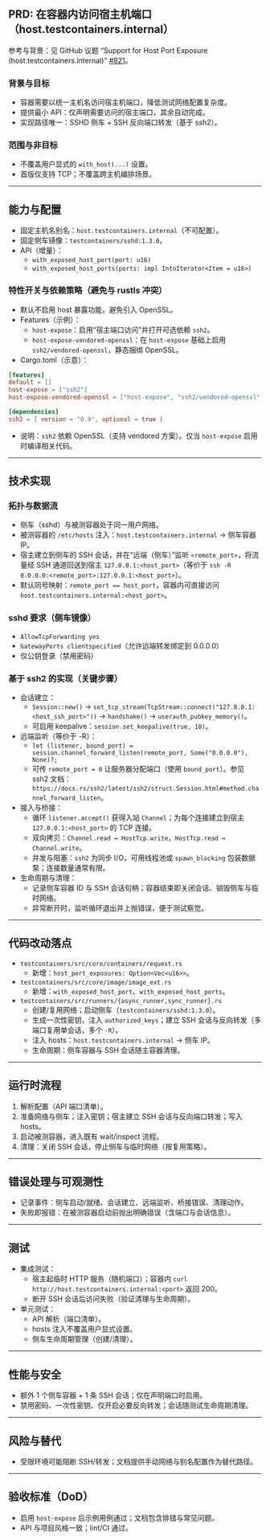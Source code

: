 ## PRD: 在容器内访问宿主机端口（host.testcontainers.internal）

参考与背景：见 GitHub 议题 “Support for Host Port Exposure (host.testcontainers.internal)” [#821](https://github.com/testcontainers/testcontainers-rs/issues/821)。

### 背景与目标

- 容器需要以统一主机名访问宿主机端口，降低测试网络配置复杂度。
- 提供最小 API：仅声明需要访问的宿主端口，其余自动完成。
- 实现路径唯一：SSHD 侧车 + SSH 反向端口转发（基于 ssh2）。

### 范围与非目标

- 不覆盖用户显式的 `with_host(...)` 设置。
- 首版仅支持 TCP；不覆盖跨主机编排场景。

---

## 能力与配置

- 固定主机名别名：`host.testcontainers.internal`（不可配置）。
- 固定侧车镜像：`testcontainers/sshd:1.3.0`。
- API（增量）：
  - `with_exposed_host_port(port: u16)`
  - `with_exposed_host_ports(ports: impl IntoIterator<Item = u16>)`

### 特性开关与依赖策略（避免与 rustls 冲突）

- 默认不启用 host 暴露功能，避免引入 OpenSSL。
- Features（示例）：
  - `host-expose`：启用“宿主端口访问”并打开可选依赖 `ssh2`。
  - `host-expose-vendored-openssl`：在 `host-expose` 基础上启用 `ssh2/vendored-openssl`，静态捆绑 OpenSSL。
- Cargo.toml（示意）：

```toml
[features]
default = []
host-expose = ["ssh2"]
host-expose-vendored-openssl = ["host-expose", "ssh2/vendored-openssl"]

[dependencies]
ssh2 = { version = "0.9", optional = true }
```

- 说明：`ssh2` 依赖 OpenSSL（支持 vendored 方案）。仅当 `host-expose` 启用时编译相关代码。

---

## 技术实现

### 拓扑与数据流

- 侧车（sshd）与被测容器处于同一用户网络。
- 被测容器的 `/etc/hosts` 注入：`host.testcontainers.internal` → 侧车容器 IP。
- 宿主建立到侧车的 SSH 会话，并在“远端（侧车）”监听 `<remote_port>`，将流量经 SSH 通道回送到宿主 `127.0.0.1:<host_port>`（等价于 `ssh -R 0.0.0.0:<remote_port>:127.0.0.1:<host_port>`）。
- 默认同号映射：`remote_port == host_port`，容器内可直接访问 `host.testcontainers.internal:<host_port>`。

### sshd 要求（侧车镜像）

- `AllowTcpForwarding yes`
- `GatewayPorts clientspecified`（允许远端转发绑定到 0.0.0.0）
- 仅公钥登录（禁用密码）

### 基于 ssh2 的实现（关键步骤）

- 会话建立：
  - `Session::new()` → `set_tcp_stream(TcpStream::connect("127.0.0.1:<host_ssh_port>"))` → `handshake()` → `userauth_pubkey_memory()`。
  - 可启用 keepalive：`session.set_keepalive(true, 10)`。
- 远端监听（等价于 -R）：
  - `let (listener, bound_port) = session.channel_forward_listen(remote_port, Some("0.0.0.0"), None)?;`
  - 可传 `remote_port = 0` 让服务器分配端口（使用 `bound_port`）。参见 ssh2 文档：`https://docs.rs/ssh2/latest/ssh2/struct.Session.html#method.channel_forward_listen`。
- 接入与桥接：
  - 循环 `listener.accept()` 获得入站 `Channel`；为每个连接建立到宿主 `127.0.0.1:<host_port>` 的 TCP 连接。
  - 双向拷贝：`Channel.read ↔ HostTcp.write`，`HostTcp.read ↔ Channel.write`。
  - 并发与阻塞：`ssh2` 为同步 I/O，可用线程池或 `spawn_blocking` 包装数据泵；连接数量通常有限。
- 生命周期与清理：
  - 记录侧车容器 ID 与 SSH 会话句柄；容器结束即关闭会话、销毁侧车与临时网络。
  - 异常断开时，监听循环退出并上抛错误，便于测试察觉。

---

## 代码改动落点

- `testcontainers/src/core/containers/request.rs`
  - 新增：`host_port_exposures: Option<Vec<u16>>`。
- `testcontainers/src/core/image/image_ext.rs`
  - 新增：`with_exposed_host_port`、`with_exposed_host_ports`。
- `testcontainers/src/runners/{async_runner,sync_runner}.rs`
  - 创建/复用网络；启动侧车（`testcontainers/sshd:1.3.0`）。
  - 生成一次性密钥，注入 `authorized_keys`；建立 SSH 会话与反向转发（多端口复用单会话，多个 `-R`）。
  - 注入 hosts：`host.testcontainers.internal` → 侧车 IP。
  - 生命周期：侧车容器与 SSH 会话随主容器清理。

---

## 运行时流程

1. 解析配置（API 端口清单）。
2. 准备网络与侧车；注入密钥；宿主建立 SSH 会话与反向端口转发；写入 hosts。
3. 启动被测容器，进入既有 wait/inspect 流程。
4. 清理：关闭 SSH 会话，停止侧车与临时网络（按复用策略）。

---

## 错误处理与可观测性

- 记录事件：侧车启动/就绪、会话建立、远端监听、桥接错误、清理动作。
- 失败即报错：在被测容器启动前抛出明确错误（含端口与会话信息）。

---

## 测试

- 集成测试：
  - 宿主起临时 HTTP 服务（随机端口）；容器内 `curl http://host.testcontainers.internal:<port>` 返回 200。
  - 断开 SSH 会话后访问失败（验证清理与生命周期）。
- 单元测试：
  - API 解析（端口清单）。
  - hosts 注入不覆盖用户显式设置。
  - 侧车生命周期管理（创建/清理）。

---

## 性能与安全

- 额外 1 个侧车容器 + 1 条 SSH 会话；仅在声明端口时启用。
- 禁用密码、一次性密钥、仅开启必要反向转发；会话随测试生命周期清理。

---

## 风险与替代

- 受限环境可能阻断 SSH/转发；文档提供手动网络与别名配置作为替代路径。

---

## 验收标准（DoD）

- 启用 `host-expose` 后示例用例通过；文档包含排错与常见问题。
- API 与项目风格一致；lint/CI 通过。
